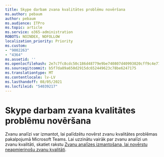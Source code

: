 ```yaml
---
title: Skype darbam zvana kvalitātes problēmu novēršana
ms.author: pebaum
author: pebaum
ms.audience: ITPro
ms.topic: article
ms.service: o365-administration
ROBOTS: NOINDEX, NOFOLLOW
localization_priority: Priority
ms.custom:
- "9002263"
- "4364"
ms.assetid: ''
ms.openlocfilehash: 2e7c7fc8cdc50c186d48779e9be740807d40993020cff9c4e7794ceaf1f81443
ms.sourcegitcommit: b5f7da89a650d2915dc652449623c78be6247175
ms.translationtype: MT
ms.contentlocale: lv-LV
ms.lasthandoff: 08/05/2021
ms.locfileid: "54039217"
---
```

# <a name="troubleshoot-skype-for-business-call-quality"></a>Skype darbam zvana kvalitātes problēmu novēršana

Zvanu analīzi var izmantot, lai palīdzētu novērst zvanu kvalitātes problēmas pakalpojumā Microsoft Teams. Lai uzzinātu vairāk par zvanu analīzi un zvanu kvalitāti, skatiet rakstu [Zvanu analīzes izmantošana, lai novērstu neapmierinošu zvanu kvalitāti](https://docs.microsoft.com/MicrosoftTeams/use-call-analytics-to-troubleshoot-poor-call-quality).
